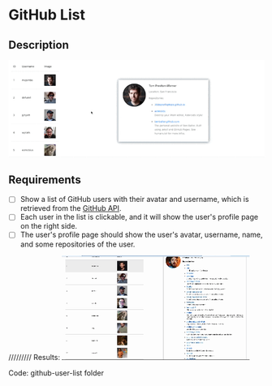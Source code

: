 # GitHub List

## Description

![github_list](hw1.gif)

## Requirements

- [ ] Show a list of GitHub users with their avatar and username, which is retrieved from the [GitHub API](https://api.github.com/users).
- [ ] Each user in the list is clickable, and it will show the user's profile page on the right side.
- [ ] The user's profile page should show the user's avatar, username, name, and some repositories of the user.

/////////
Results:
![alt text](Lec14Hw1.gif)

Code: github-user-list folder